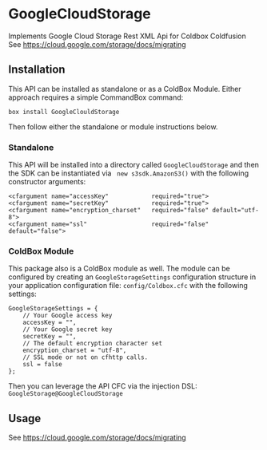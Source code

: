 # GoogleCloudStorage
Implements Google Cloud Storage Rest XML Api for Coldbox Coldfusion
See https://cloud.google.com/storage/docs/migrating

## Installation 
This API can be installed as standalone or as a ColdBox Module.  Either approach requires a simple CommandBox command:

```
box install GoogleClouldStorage
```

Then follow either the standalone or module instructions below.

### Standalone

This API will be installed into a directory called `GoogleCloudStorage` and then the SDK can be instantiated via ` new s3sdk.AmazonS3()` with the following constructor arguments:

```
<cfargument name="accessKey" 			required="true">
<cfargument name="secretKey" 			required="true">
<cfargument name="encryption_charset" 	required="false" default="utf-8">
<cfargument name="ssl" 					required="false" default="false">
```

### ColdBox Module

This package also is a ColdBox module as well.  The module can be configured by creating an `GoogleStorageSettings` configuration structure in your application configuration file: `config/Coldbox.cfc` with the following settings:

```
GoogleStorageSettings = {
	// Your Google access key
	accessKey = "",
	// Your Google secret key
	secretKey = "",
	// The default encryption character set
	encryption_charset = "utf-8",
	// SSL mode or not on cfhttp calls.
	ssl = false
};
```

Then you can leverage the API CFC via the injection DSL: `GoogleStorage@GoogleCloudStorage`

## Usage

See https://cloud.google.com/storage/docs/migrating
